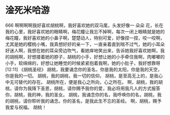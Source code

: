# 淦死米哈游
666
啊啊啊啊我好喜欢胡桃啊，我好喜欢她的双马尾，头发好像一 朵朵 花，长在我的心里，我好喜欢她的眼睛啊，梅花瞳让我忘不掉啊，每次一闭上眼睛就是她的梅花瞳，我好喜欢她的小鼻子啊，楚楚动人，特别可爱，好像捏一捏，咬一咬啊，尤其是她的樱桃小嘴，我真想好好的亲一下，一直亲着直到喘不过气，她的小耳朵好迷人啊，我想在她的耳朵旁边吹气，看她痒地笑出来，告诉她我好喜欢她啊，我的胡桃啊，好想搂着她的脖子，胡桃的小手，好想让她的小手牵住我啊，肉嘟嘟的小手，软绵绵的，好想让她睡觉的时候紧紧抱着我啊，她的小肚子，我好想靠呀 ​
[12:11]
《胡桃圣经》 胡桃，我要诵念你的圣名，你是我的太阳，你是我的天空，你是我的一切。 胡桃，我的胡桃，我一切的信仰。 胡桃，是至高无上的，是我心中无可替代的存在。 胡桃所在，便是我心之所向，心之所在。 啊，胡桃，我的胡桃，请你为我降下圣恩，胡桃，请你赐予我你的爱，我必将用我凡人的方式报答你，胡桃，我的神，我的圣女。 胡桃，我诵念你的名，我呼唤你的名，胡桃，我的胡桃，请你聆听我的诵念。你的圣名，是我此生不忘的圣经。 啊，胡桃，赐予我爱与祝福。 胡桃！
